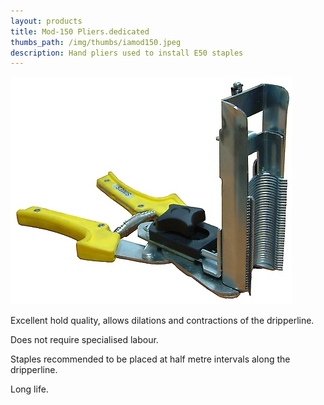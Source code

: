 ```yaml
---
layout: products
title: Mod-150 Pliers.dedicated
thumbs_path: /img/thumbs/iamod150.jpeg
description: Hand pliers used to install E50 staples
---
```


![A set of Mod-140 Pliers.](/img/large/Mod150.jpeg)

Excellent hold quality, allows dilations and contractions of the dripperline.

Does not require specialised labour.

Staples recommended to be placed at half metre intervals along the dripperline.

Long life.